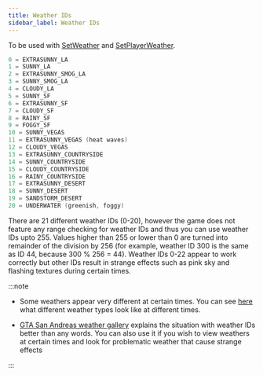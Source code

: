 ```yaml
---
title: Weather IDs
sidebar_label: Weather IDs
---
```


To be used with [SetWeather](../functions/SetWeather) and [SetPlayerWeather](../functions/SetPlayerWeather).

```c
0 = EXTRASUNNY_LA
1 = SUNNY_LA
2 = EXTRASUNNY_SMOG_LA
3 = SUNNY_SMOG_LA
4 = CLOUDY_LA
5 = SUNNY_SF
6 = EXTRASUNNY_SF
7 = CLOUDY_SF
8 = RAINY_SF
9 = FOGGY_SF
10 = SUNNY_VEGAS
11 = EXTRASUNNY_VEGAS (heat waves)
12 = CLOUDY_VEGAS
13 = EXTRASUNNY_COUNTRYSIDE
14 = SUNNY_COUNTRYSIDE
15 = CLOUDY_COUNTRYSIDE
16 = RAINY_COUNTRYSIDE
17 = EXTRASUNNY_DESERT
18 = SUNNY_DESERT
19 = SANDSTORM_DESERT
20 = UNDERWATER (greenish, foggy)
```

There are 21 different weather IDs (0-20), however the game does not feature any range checking for weather IDs and thus you can use weather IDs upto 255. Values higher than 255 or lower than 0 are turned into remainder of the division by 256 (for example, weather ID 300 is the same as ID 44, because 300 % 256 = 44). Weather IDs 0-22 appear to work correctly but other IDs result in strange effects such as pink sky and flashing textures during certain times.

:::note

- Some weathers appear very different at certain times. You can see [here](http://hotmist.ddo.jp/id/weatherhtml) what different weather types look like at different times.

- [GTA San Andreas weather gallery](https://dev.prineside.com/en/gtasa_weather_id/) explains the situation with weather IDs better than any words. You can also use it if you wish to view weathers at certain times and look for problematic weather that cause strange effects

:::
